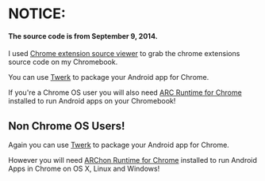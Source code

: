 # NOTICE: 

#### The source code is from September 9, 2014.

I used [Chrome extension source viewer](https://chrome.google.com/webstore/detail/chrome-extension-source-v/jifpbeccnghkjeaalbbjmodiffmgedin) to grab the chrome extensions source code on my Chromebook.

You can use [Twerk](https://chrome.google.com/webstore/detail/twerk/jhdnjmjhmfihbfjdgmnappnoaehnhiaf) to package your Android app for Chrome. 

If you're a Chrome OS user you will also need [ARC Runtime for Chrome](https://chrome.google.com/webstore/detail/app-runtime-for-chrome-be/mfaihdlpglflfgpfjcifdjdjcckigekc) installed to run Android apps on your Chromebook!

## Non Chrome OS Users!

Again you can use [Twerk](https://chrome.google.com/webstore/detail/twerk/jhdnjmjhmfihbfjdgmnappnoaehnhiaf) to package your Android app for Chrome. 

However you will need [ARChon Runtime for Chrome](https://archon-runtime.github.io/) installed to run Android Apps in Chrome on OS X, Linux and Windows!